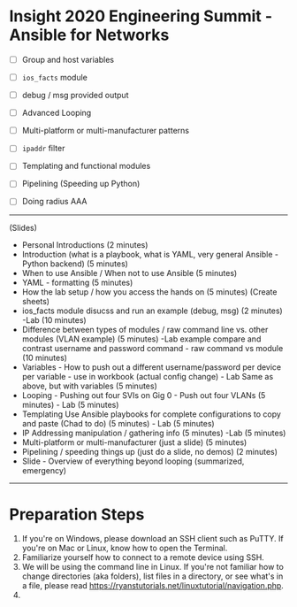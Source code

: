 # Insight 2020 Engineering Summit - Ansible for Networks

- [ ] Group and host variables
- [ ] `ios_facts` module
- [ ] debug / msg provided output 
- [ ] Advanced Looping
- [ ] Multi-platform or multi-manufacturer patterns
- [ ] `ipaddr` filter
- [ ] Templating and functional modules
- [ ] Pipelining (Speeding up Python)
- [ ] Doing radius AAA 


------------------
(Slides)

- Personal Introductions (2 minutes) 
- Introduction (what is a playbook, what is YAML, very general Ansible - Python backend) (5 minutes) 
- When to use Ansible / When not to use Ansible (5 minutes) 
- YAML - formatting (5 minutes) 
- How the lab setup / how you access the hands on (5 minutes) (Create sheets) 
- ios_facts module disucss and run an example (debug, msg) (2 minutes) 
      -Lab (10 minutes) 
- Difference between types of modules / raw command line vs. other modules (VLAN example) (5 minutes) 
      -Lab example compare and contrast username and password command - raw command vs module   (10 minutes) 
- Variables - How to push out a different username/password per device per variable - use in workbook (actual config change) 
      - Lab Same as above, but with variables (5 minutes) 
- Looping - Pushing out four SVIs on Gig 0 - Push out four VLANs (5 minutes)
      - Lab (5 minutes) 
- Templating Use Ansible playbooks for complete configurations to copy and paste (Chad to do) (5 minutes)
      - Lab (5 minutes)  
- IP Addressing manipulation / gathering info  (5 minutes) 
   -Lab (5 minutes) 
- Multi-platform or multi-manufacturer (just a slide) (5 minutes) 
- Pipelining / speeding things up (just do a slide, no demos) (2 minutes)
- Slide - Overview of everything beyond looping (summarized, emergency) 


-------

# Preparation Steps

1. If you're on Windows, please download an SSH client such as PuTTY. If you're on Mac or Linux, know how to open the Terminal.
2. Familiarize yourself how to connect to a remote device using SSH.
3. We will be using the command line in Linux. If you're not familiar how to change directories (aka folders), list files in a directory, or see what's in a file, please read https://ryanstutorials.net/linuxtutorial/navigation.php.
4. 
